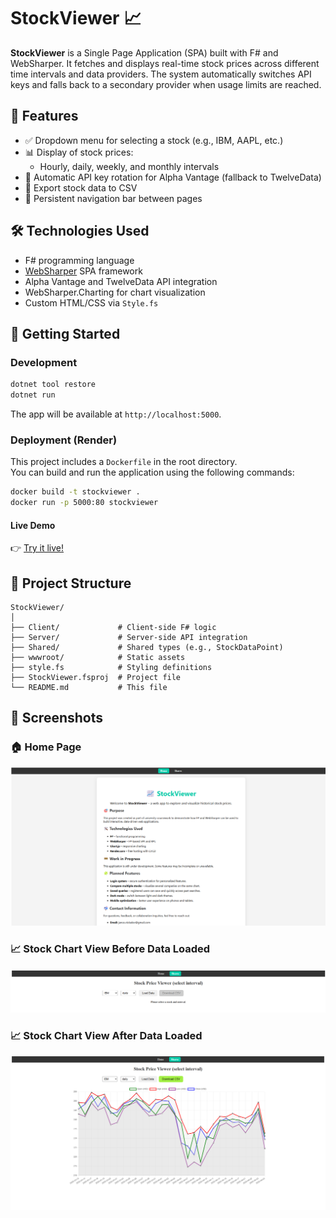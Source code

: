 # StockViewer 📈

**StockViewer** is a Single Page Application (SPA) built with F# and WebSharper. It fetches and displays real-time stock prices across different time intervals and data providers. The system automatically switches API keys and falls back to a secondary provider when usage limits are reached.

## 🔧 Features

- ✅ Dropdown menu for selecting a stock (e.g., IBM, AAPL, etc.)
- 📊 Display of stock prices:
  - Hourly, daily, weekly, and monthly intervals
- 🔁 Automatic API key rotation for Alpha Vantage (fallback to TwelveData)
- 🧾 Export stock data to CSV
- 🔗 Persistent navigation bar between pages

## 🛠 Technologies Used

- F# programming language
- [WebSharper](https://websharper.com/) SPA framework
- Alpha Vantage and TwelveData API integration
- WebSharper.Charting for chart visualization
- Custom HTML/CSS via `Style.fs`

## 🚀 Getting Started

### Development

```bash
dotnet tool restore
dotnet run
```

The app will be available at `http://localhost:5000`.

### Deployment (Render)

This project includes a `Dockerfile` in the root directory.  
You can build and run the application using the following commands:

```bash
docker build -t stockviewer .
docker run -p 5000:80 stockviewer
```

#### Live Demo  
👉 [Try it live!](https://stockviewer-oi64.onrender.com)

## 📁 Project Structure

```
StockViewer/
│
├── Client/             # Client-side F# logic
├── Server/             # Server-side API integration
├── Shared/             # Shared types (e.g., StockDataPoint)
├── wwwroot/            # Static assets
├── style.fs            # Styling definitions
├── StockViewer.fsproj  # Project file
└── README.md           # This file
```

## 📸 Screenshots

### 🏠 Home Page
![Home Page](screenshots/Home_page.png)

### 📈 Stock Chart View Before Data Loaded
![Stock Chart Before Data](screenshots/Stock_chart_before_data.png)

### 📈 Stock Chart View After Data Loaded
![Stock Chart After Data](screenshots/Stock_chart_after_data.png)
